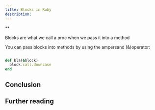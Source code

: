 ```yaml
---
title: Blocks in Ruby
description:
---
```

**

Blocks are what we call a proc when we pass it into a method


You can pass blocks into methods by using the ampersand (&)operator:

```ruby

def bla(&block)
  block.call.downcase
end

```


## Conclusion


## Further reading

